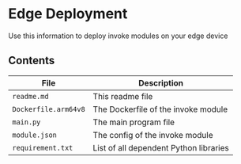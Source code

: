 # Edge Deployment
Use this information to deploy invoke modules on your edge device

## Contents 

| File             | Description                                                   |
|-------------------------|---------------------------------------------------------------|
| `readme.md`             | This readme file                                              |
| `Dockerfile.arm64v8`    | The Dockerfile of the invoke module                       |
| `main.py`               | The main program file                                         |
| `module.json`           | The config of the invoke module                           |
| `requirement.txt`       | List of all dependent Python libraries                        |

